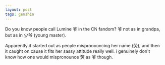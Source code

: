 ```yaml
---
layout: post
tags: genshin
---
```


Do you know people call Lumine 爷 in the CN fandom? 爷 not as in grandpa, but as in 少爷 (young master).

Apparently it started out as people mispronouncing her name (荧), and then it caught on cause it fits her sassy attitude really well. i genuinely don't know how one would mispronounce 荧 as 爷 though.
